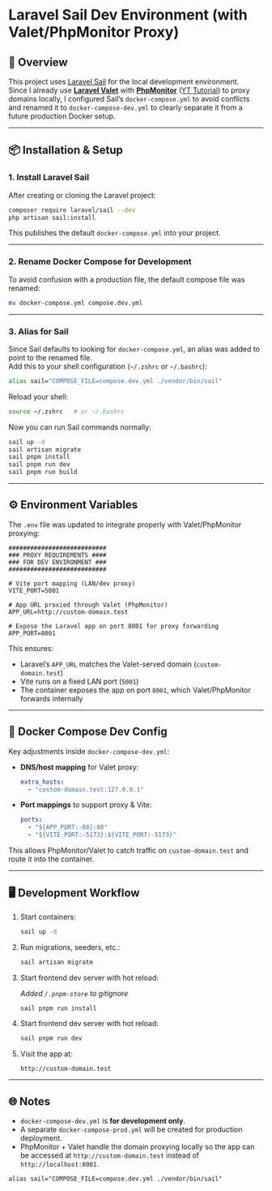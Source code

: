 # Laravel Sail Dev Environment (with Valet/PhpMonitor Proxy)

## 🚀 Overview

This project uses [Laravel Sail](https://laravel.com/docs/sail) for the local development environment.  
Since I already use [**Laravel Valet**](https://laravel.com/docs/valet) with [**PhpMonitor**](https://phpmon.app) ([YT Tutorial](https://youtu.be/fO3hVhkvm3w?si=t0-63IJ3cUwGr6_u)) to proxy domains locally, I configured Sail’s `docker-compose.yml` to avoid conflicts and renamed it to `docker-compose-dev.yml` to clearly separate it from a future production Docker setup.

---

## 📦 Installation & Setup

### 1. Install Laravel Sail

After creating or cloning the Laravel project:

```bash
composer require laravel/sail --dev
php artisan sail:install
```

This publishes the default `docker-compose.yml` into your project.

---

### 2. Rename Docker Compose for Development

To avoid confusion with a production file, the default compose file was renamed:

```bash
mv docker-compose.yml compose.dev.yml
```

---

### 3. Alias for Sail

Since Sail defaults to looking for `docker-compose.yml`, an alias was added to point to the renamed file.  
Add this to your shell configuration (`~/.zshrc` or `~/.bashrc`):

```bash
alias sail="COMPOSE_FILE=compose.dev.yml ./vendor/bin/sail"
```

Reload your shell:

```bash
source ~/.zshrc   # or ~/.bashrc
```

Now you can run Sail commands normally:

```bash
sail up -d
sail artisan migrate
sail pnpm install
sail pnpm run dev
sail pnpm run build
```

---

## ⚙️ Environment Variables

The `.env` file was updated to integrate properly with Valet/PhpMonitor proxying:

```dotenv
###########################
### PROXY REQUIREMENTS ####
### FOR DEV ENVIRONMENT ###
###########################

# Vite port mapping (LAN/dev proxy)
VITE_PORT=5001

# App URL proxied through Valet (PhpMonitor)
APP_URL=http://custom-domain.test

# Expose the Laravel app on port 8001 for proxy forwarding
APP_PORT=8001
```

This ensures:

- Laravel’s `APP_URL` matches the Valet-served domain (`custom-domain.test`)
- Vite runs on a fixed LAN port (`5001`)
- The container exposes the app on port `8001`, which Valet/PhpMonitor forwards internally

---

## 🐳 Docker Compose Dev Config

Key adjustments inside `docker-compose-dev.yml`:

- **DNS/host mapping** for Valet proxy:
  ```yaml
  extra_hosts:
    - "custom-domain.test:127.0.0.1"
  ```
- **Port mappings** to support proxy & Vite:
  ```yaml
  ports:
    - "${APP_PORT:-80}:80"
    - "${VITE_PORT:-5173}:${VITE_PORT:-5173}"
  ```

This allows PhpMonitor/Valet to catch traffic on `custom-domain.test` and route it into the container.

---

## 🖥️ Development Workflow

1. Start containers:

   ```bash
   sail up -d
   ```

2. Run migrations, seeders, etc.:

   ```bash
   sail artisan migrate
   ```
3. Start frontend dev server with hot reload:

   *Added `/.pnpm-store` to gitignore*

   ```bash
   sail pnpm run install
   ```

5. Start frontend dev server with hot reload:

   ```bash
   sail pnpm run dev
   ```

6. Visit the app at:
   ```
   http://custom-domain.test
   ```

---

## 🌐 Notes

- `docker-compose-dev.yml` is **for development only**.
- A separate `docker-compose-prod.yml` will be created for production deployment.
- PhpMonitor + Valet handle the domain proxying locally so the app can be accessed at `http://custom-domain.test` instead of `http://localhost:8001`.

```shell
alias sail="COMPOSE_FILE=compose.dev.yml ./vendor/bin/sail"
```
